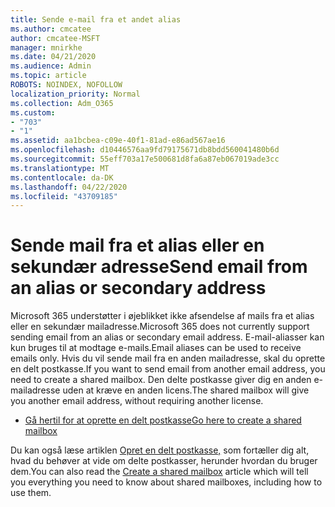 ```yaml
---
title: Sende e-mail fra et andet alias
ms.author: cmcatee
author: cmcatee-MSFT
manager: mnirkhe
ms.date: 04/21/2020
ms.audience: Admin
ms.topic: article
ROBOTS: NOINDEX, NOFOLLOW
localization_priority: Normal
ms.collection: Adm_O365
ms.custom:
- "703"
- "1"
ms.assetid: aa1bcbea-c09e-40f1-81ad-e86ad567ae16
ms.openlocfilehash: d10446576aa9fd79175671db8bdd560041480b6d
ms.sourcegitcommit: 55eff703a17e500681d8fa6a87eb067019ade3cc
ms.translationtype: MT
ms.contentlocale: da-DK
ms.lasthandoff: 04/22/2020
ms.locfileid: "43709185"
---
```

# <a name="send-email-from-an-alias-or-secondary-address"></a><span data-ttu-id="5da24-102">Sende mail fra et alias eller en sekundær adresse</span><span class="sxs-lookup"><span data-stu-id="5da24-102">Send email from an alias or secondary address</span></span>

<span data-ttu-id="5da24-103">Microsoft 365 understøtter i øjeblikket ikke afsendelse af mails fra et alias eller en sekundær mailadresse.</span><span class="sxs-lookup"><span data-stu-id="5da24-103">Microsoft 365 does not currently support sending email from an alias or secondary email address.</span></span> <span data-ttu-id="5da24-104">E-mail-aliasser kan kun bruges til at modtage e-mails.</span><span class="sxs-lookup"><span data-stu-id="5da24-104">Email aliases can be used to receive emails only.</span></span> <span data-ttu-id="5da24-105">Hvis du vil sende mail fra en anden mailadresse, skal du oprette en delt postkasse.</span><span class="sxs-lookup"><span data-stu-id="5da24-105">If you want to send email from another email address, you need to create a shared mailbox.</span></span> <span data-ttu-id="5da24-106">Den delte postkasse giver dig en anden e-mailadresse uden at kræve en anden licens.</span><span class="sxs-lookup"><span data-stu-id="5da24-106">The shared mailbox will give you another email address, without requiring another license.</span></span>
  
- [<span data-ttu-id="5da24-107">Gå hertil for at oprette en delt postkasse</span><span class="sxs-lookup"><span data-stu-id="5da24-107">Go here to create a shared mailbox</span></span>](https://portal.office.com/AdminPortal/Home#/AssistedGuide/addemailoptions)

<span data-ttu-id="5da24-108">Du kan også læse artiklen [Opret en delt postkasse,](https://docs.microsoft.com/office365/admin/email/create-a-shared-mailbox) som fortæller dig alt, hvad du behøver at vide om delte postkasser, herunder hvordan du bruger dem.</span><span class="sxs-lookup"><span data-stu-id="5da24-108">You can also read the [Create a shared mailbox](https://docs.microsoft.com/office365/admin/email/create-a-shared-mailbox) article which will tell you everything you need to know about shared mailboxes, including how to use them.</span></span>